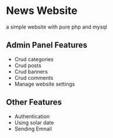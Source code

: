 # News Website
 a simple website with pure php and mysql

## Admin Panel Features

- Crud categories
- Crud posts
- Crud banners
- Crud comments
- Manage website settings

## Other Features

- Authentication
- Using solar date
- Sending Emnail



